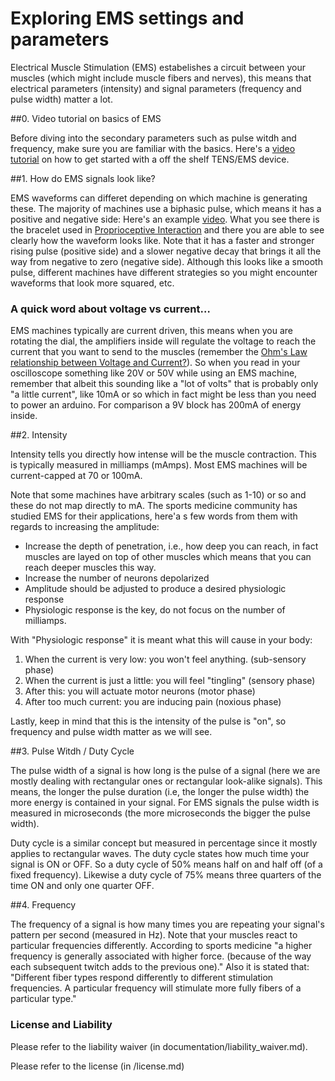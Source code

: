 # Exploring EMS settings and parameters

Electrical Muscle Stimulation (EMS) estabelishes a circuit between your muscles (which might include muscle fibers and nerves), this means that electrical parameters (intensity) and signal parameters (frequency and pulse width) matter a lot. 

##0. Video tutorial on basics of EMS

Before diving into the secondary parameters such as pulse witdh and frequency, make sure you are familiar with the basics. Here's a <a href="http://research.levelup.webfactional.com/ems/#testingEMSmachine">video tutorial</a> on how to get started with a off the shelf TENS/EMS device. 

##1. How do EMS signals look like? 

EMS waveforms can differet depending on which machine is generating these. The majority of machines use a biphasic pulse, which means it has a positive and negative side: 
Here's an example <a href="https://www.youtube.com/watch?v=KMxIfj7zhlw&t=3m10s">video</a>. What you see there is the bracelet used in <a href="http://plopes.org/project/proprioceptive-interaction/">Proprioceptive Interaction</a> and there you are able to see clearly how the waveform looks like. Note that it has a faster and stronger rising pulse (positive side) and a slower negative decay that brings it all the way from negative to zero (negative side). Although this looks like a smooth pulse, different machines have different strategies so you might encounter waveforms that look more squared, etc. 

### A quick word about voltage vs current… 
EMS machines typically are current driven, this means when you are rotating the dial, the amplifiers inside will regulate the voltage to reach the current that you want to send to the muscles (remember the <a href="https://en.wikipedia.org/wiki/Ohm%27s_law">Ohm's Law relationship between Voltage and Current?</a>). So when you read in your oscilloscope something like 20V or 50V while using an EMS machine, remember that albeit this sounding like a "lot of volts" that is probably only "a little current", like 10mA or so which in fact might be less than you need to power an arduino. For comparison a 9V block has 200mA of energy inside. 

##2. Intensity

Intensity tells you directly how intense will be the muscle contraction. This is typically measured in milliamps (mAmps). Most EMS machines will be current-capped at 70 or 100mA. 

Note that some machines have arbitrary scales (such as 1-10) or so and these do not map directly to mA. The sports medicine community has studied EMS for their applications, here'a s few words from them with regards to increasing the amplitude:

- Increase the depth of penetration, i.e., how deep you can reach, in fact muscles are layed on top of other muscles which means that you can reach deeper muscles this way.
- Increase the number of neurons depolarized
- Amplitude should be adjusted to produce a desired physiologic response
- Physiologic response is the key, do not focus on the number of milliamps.

With "Physiologic response" it is meant what this will cause in your body: 

1. When the current is very low: you won't feel anything. (sub-sensory phase)
2. When the current is just a little: you will feel "tingling" (sensory phase)
3. After this: you will actuate motor neurons (motor phase)
4. After too much current: you are inducing pain (noxious phase)

Lastly, keep in mind that this is the intensity of the pulse is "on", so frequency and pulse width matter as we will see. 

##3. Pulse Witdh / Duty Cycle

The pulse width of a signal is how long is the pulse of a signal (here we are mostly dealing with rectangular ones or rectangular look-alike signals). This means, the longer the pulse duration (i.e, the longer the pulse width) the more energy is contained in your signal. For EMS signals the pulse width is measured in microseconds (the more microseconds the bigger the pulse width). 

Duty cycle is a similar concept but measured in percentage since it mostly applies to rectangular waves. The duty cycle states how much time your signal is ON or OFF. So a duty cycle of 50% means half on and half off (of a fixed frequency). Likewise a duty cycle of 75% means three quarters of the time ON and only one quarter OFF. 

##4. Frequency

The frequency of a signal is how many times you are repeating your signal's pattern per second (measured in Hz). Note that your muscles react to particular frequencies differently. According to sports medicine "a higher frequency is generally associated with higher force. (because of the way each subsequent twitch adds to the previous one)." Also it is stated that: "Different fiber types respond differently to different stimulation frequencies. Aparticular frequency will stimulate more fully fibers of a particular type." 


### License and Liability

Please refer to the liability waiver (in documentation/liability_waiver.md).

Please refer to the license (in /license.md)
